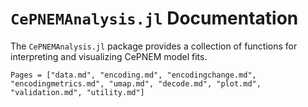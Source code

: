 # `CePNEMAnalysis.jl` Documentation

The `CePNEMAnalysis.jl` package provides a collection of functions for interpreting and visualizing CePNEM model fits.

```@contents
Pages = ["data.md", "encoding.md", "encodingchange.md", "encodingmetrics.md", "umap.md", "decode.md", "plot.md", "validation.md", "utility.md"]
```
